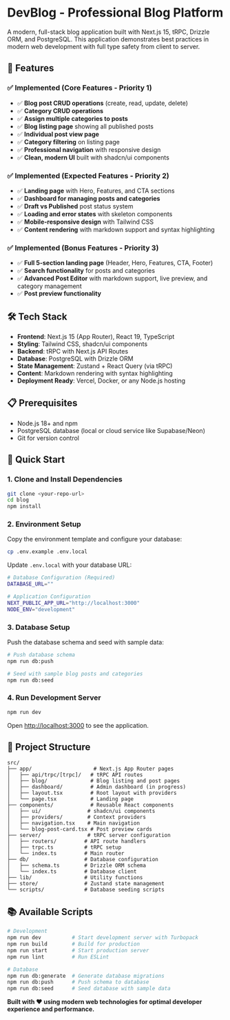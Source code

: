 # DevBlog - Professional Blog Platform

A modern, full-stack blog application built with Next.js 15, tRPC, Drizzle ORM, and PostgreSQL. This application demonstrates best practices in modern web development with full type safety from client to server.

## 🚀 Features

### ✅ Implemented (Core Features - Priority 1)
- ✅ **Blog post CRUD operations** (create, read, update, delete)
- ✅ **Category CRUD operations**
- ✅ **Assign multiple categories to posts**
- ✅ **Blog listing page** showing all published posts
- ✅ **Individual post view page**
- ✅ **Category filtering** on listing page
- ✅ **Professional navigation** with responsive design
- ✅ **Clean, modern UI** built with shadcn/ui components

### ✅ Implemented (Expected Features - Priority 2)
- ✅ **Landing page** with Hero, Features, and CTA sections
- ✅ **Dashboard for managing posts and categories**
- ✅ **Draft vs Published** post status system
- ✅ **Loading and error states** with skeleton components
- ✅ **Mobile-responsive design** with Tailwind CSS
- ✅ **Content rendering** with markdown support and syntax highlighting

### ✅ Implemented (Bonus Features - Priority 3)
- ✅ **Full 5-section landing page** (Header, Hero, Features, CTA, Footer)
- ✅ **Search functionality** for posts and categories
- ✅ **Advanced Post Editor** with markdown support, live preview, and category management
- ✅ **Post preview functionality**

## 🛠 Tech Stack

- **Frontend**: Next.js 15 (App Router), React 19, TypeScript
- **Styling**: Tailwind CSS, shadcn/ui components
- **Backend**: tRPC with Next.js API Routes
- **Database**: PostgreSQL with Drizzle ORM
- **State Management**: Zustand + React Query (via tRPC)
- **Content**: Markdown rendering with syntax highlighting
- **Deployment Ready**: Vercel, Docker, or any Node.js hosting

## 📋 Prerequisites

- Node.js 18+ and npm
- PostgreSQL database (local or cloud service like Supabase/Neon)
- Git for version control

## 🚀 Quick Start

### 1. Clone and Install Dependencies

```bash
git clone <your-repo-url>
cd blog
npm install
```

### 2. Environment Setup

Copy the environment template and configure your database:

```bash
cp .env.example .env.local
```

Update `.env.local` with your database URL:

```bash
# Database Configuration (Required)
DATABASE_URL=""

# Application Configuration
NEXT_PUBLIC_APP_URL="http://localhost:3000"
NODE_ENV="development"
```

### 3. Database Setup

Push the database schema and seed with sample data:

```bash
# Push database schema
npm run db:push

# Seed with sample blog posts and categories
npm run db:seed
```

### 4. Run Development Server

```bash
npm run dev
```

Open [http://localhost:3000](http://localhost:3000) to see the application.

## 📁 Project Structure

```
src/
├── app/                    # Next.js App Router pages
│   ├── api/trpc/[trpc]/   # tRPC API routes
│   ├── blog/              # Blog listing and post pages
│   ├── dashboard/         # Admin dashboard (in progress)
│   ├── layout.tsx         # Root layout with providers
│   └── page.tsx           # Landing page
├── components/            # Reusable React components
│   ├── ui/               # shadcn/ui components
│   ├── providers/        # Context providers
│   ├── navigation.tsx    # Main navigation
│   └── blog-post-card.tsx # Post preview cards
├── server/               # tRPC server configuration
│   ├── routers/         # API route handlers
│   ├── trpc.ts          # tRPC setup
│   └── index.ts         # Main router
├── db/                  # Database configuration
│   ├── schema.ts        # Drizzle ORM schema
│   └── index.ts         # Database client
├── lib/                 # Utility functions
├── store/               # Zustand state management
└── scripts/             # Database seeding scripts
```

## 📚 Available Scripts

```bash
# Development
npm run dev          # Start development server with Turbopack
npm run build        # Build for production
npm run start        # Start production server
npm run lint         # Run ESLint

# Database
npm run db:generate  # Generate database migrations
npm run db:push      # Push schema to database
npm run db:seed      # Seed database with sample data
```

**Built with ❤️ using modern web technologies for optimal developer experience and performance.**
